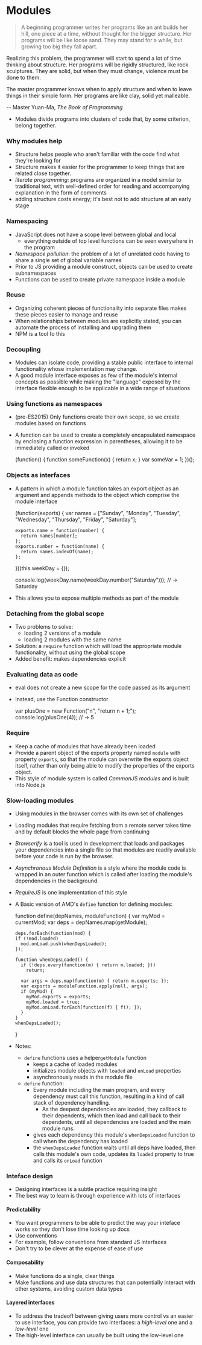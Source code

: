 # Modules
> A beginning programmer writes her programs like an ant builds her hill, one piece at a time, without thought for the bigger structure. Her programs will be like loose sand. They may stand for a while, but growing too big they fall apart.
>
Realizing this problem, the programmer will start to spend a lot of time thinking about structure. Her programs will be rigidly structured, like rock sculptures. They are solid, but when they must change, violence must be done to them.
>
The master programmer knows when to apply structure and when to leave things in their simple form. Her programs are like clay, solid yet malleable.
>
-- Master Yuan-Ma, *The Book of Programming*

* Modules divide programs into clusters of code that, by some criterion, belong together.

### Why modules help
* Structure helps people who aren't familiar with the code find what they're looking for
* Structure makes it easier for the programmer to keep things that are related close together.
* *literate programming*: programs are organized in a model similar to traditional text, with well-defined order for reading and accompanying explanation in the form of comments
* adding structure costs energy; it's best not to add structure at an early stage

### Namespacing
* JavaScript does not have a scope level between global and local
   * everything outside of top level functions can be seen everywhere in the program
* *Namespace pollution*: the problem of a lot of unrelated code having to share a single set of global variable names
* Prior to JS providing a module construct, objects can be used to create subnamespaces
* Functions can be used to create private namespace inside a module

### Reuse
* Organizing coherent pieces of functionality into separate files makes these pieces easier to manage and reuse
* When relationships between modules are explicitly stated, you can automate the process of installing and upgrading them
* NPM is a tool fo this

### Decoupling
* Modules can isolate code, providing a stable public interface to internal functionality whose implementation may change.
* A good module interface exposes as few of the module's internal concepts as possible while making the "language" exposed by the interface flexible enough to be applicable in a wide range of situations

### Using functions as namespaces
* (pre-ES2015) Only functions create their own scope, so we create modules based on functions
* A function can be used to create a completely encapsulated namespace by enclosing a function expression in parentheses, allowing it to be immediately called or invoked


    (function() {
      function someFunction(x) { return x; }
      var someVar = 1;
    })();

### Objects as interfaces
* A pattern in which a module function takes an export object as an argument and appends methods to the object which comprise the module interface


    (function(exports) {
      var names = ["Sunday", "Monday", "Tuesday", "Wednesday",
                 "Thursday", "Friday", "Saturday"];

      exports.name = function(number) {
        return names[number];
      };
      exports.number = function(name) {
        return names.indexOf(name);
      };
    })(this.weekDay = {});

    console.log(weekDay.name(weekDay.number("Saturday")));
    // → Saturday
* This allows you to expose multiple methods as part of the module

### Detaching from the global scope
* Two problems to solve:
  * loading 2 versions of a module
  * loading 2 modules with the same name
* Solution: a `require` function which will load the appropriate module functionality, without using the global scope
* Added benefit: makes dependencies explicit

### Evaluating data as code
* eval does not create a new scope for the code passed as its argument
* Instead, use the Function constructor


    var plusOne = new Function("n", "return n + 1;");
    console.log(plusOne(4));
    // → 5

### Require
* Keep a cache of modules that have already been loaded
* Provide a parent object of the exports property named `module` with property `exports`, so that the module can overwrite the exports object itself, rather than only being able to modify the properties of the exports object.
* This style of module system is called *CommonJS modules* and is built into Node.js

### Slow-loading modules
* Using modules in the browser comes with its own set of challenges
* Loading modules that require fetching from a remote server takes time and by default blocks the whole page from continuing
* *Browserify* is a tool is used in development that loads and packages your dependencies into a single file so that modules are readily available before your code is run by the browser.
* *Asynchronous Module Definition* is a style where the module code is wrapped in an outer function which is called after loading the module's dependencies in the background.
* *RequireJS* is one implementation of this style
* A Basic version of AMD's `define` function for defining modules:


    function define(depNames, moduleFunction) {
      var myMod = currentMod;
      var deps = depNames.map(getModule);

      deps.forEach(function(mod) {
      if (!mod.loaded)
        mod.onLoad.push(whenDepsLoaded);
      });

      function whenDepsLoaded() {
        if (!deps.every(function(m) { return m.loaded; }))
          return;

        var args = deps.map(function(m) { return m.exports; });
        var exports = moduleFunction.apply(null, args);
        if (myMod) {
          myMod.exports = exports;
          myMod.loaded = true;
          myMod.onLoad.forEach(function(f) { f(); });
        }
      }
      whenDepsLoaded();
    }

* Notes:
  * `define` functions uses a helper`getModule` function
    * keeps a cache of loaded modules
    * initializes module objects with `loaded` and `onLoad` properties
    * asynchronously reads in the module file
  * `define` function:
    * Every module including the main program, and every dependency must call this function, resulting in a kind of call stack of dependency handling.
      * As the deepest dependencies are loaded, they callback to their dependents, which then load and call back to their dependents, until all dependencies are loaded and the main module runs.
    * gives each dependency this module's `whenDepsLoaded` function to call when the dependency has loaded
    * the `whenDepsLoaded` function waits until all deps have loaded, then calls this module's own code, updates its `loaded` property to true and calls its `onLoad` function

### Inteface design
* Designing interfaces is a subtle practice requiring insight
* The best way to learn is through experience with lots of interfaces

#### Predictability
* You want programmers to be able to predict the way your inteface works so they don't lose time looking up docs
* Use conventions
* For example, follow conventions from standard JS interfaces
* Don't try to be clever at the expense of ease of use

#### Composability
* Make functions do a single, clear things
* Make functions and use data structures that can potentially interact with other systems, avoiding custom data types

#### Layered interfaces
* To address the tradeoff between giving users more control vs an easier to use interface, you can provide two interfaces: a *high-level* one and a *low-level* one
* The high-level interface can usually be built using the low-level one
